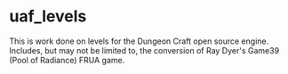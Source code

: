 # uaf_levels

This is work done on levels for the Dungeon Craft open source engine.  Includes, but may not be limited to, the conversion of Ray Dyer's Game39 (Pool of Radiance) FRUA game.

